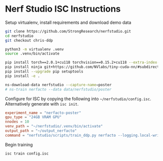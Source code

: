 # Nerf Studio ISC Instructions

Setup virtualenv, install requirements and download demo data

```bash
git clone https://github.com/StrongResearch/nerfstudio.git
cd nerfstudio
git checkout chris-ddp

python3 -m virtualenv .venv
source .venv/bin/activate

pip install torch==2.0.1+cu118 torchvision==0.15.2+cu118 --extra-index-url https://download.pytorch.org/whl/cu118
pip install ninja git+https://github.com/NVlabs/tiny-cuda-nn/#subdirectory=bindings/torch
pip install --upgrade pip setuptools
pip install -e .

ns-download-data nerfstudio --capture-name=poster
# ns-train nerfacto --data data/nerfstudio/poster
```

Configure for ISC by copying the following into `~/nerfstudio/config.isc`. Alternatively generate with `isc init`.

```toml
experiment_name = "nerfacto-poster"
gpu_type = "24GB VRAM GPU"
nnodes = 10
venv_path = "~/nerfstudio/.venv/bin/activate"
output_path = "~/output_nerfacto"
command = "nerfstudio/scripts/train_ddp.py nerfacto --logging.local-writer.max-log-size=0 --data data/nerfstudio/poster"
```

Begin training

```bash
isc train config.isc
```